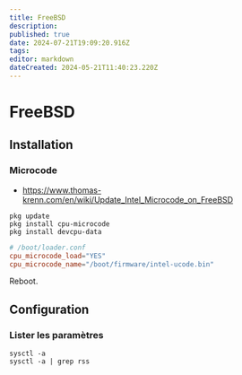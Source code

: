 ```yaml
---
title: FreeBSD
description: 
published: true
date: 2024-07-21T19:09:20.916Z
tags: 
editor: markdown
dateCreated: 2024-05-21T11:40:23.220Z
---
```


# FreeBSD

## Installation

### Microcode

- <https://www.thomas-krenn.com/en/wiki/Update_Intel_Microcode_on_FreeBSD>

```shell
pkg update
pkg install cpu-microcode
pkg install devcpu-data
```

```conf
# /boot/loader.conf
cpu_microcode_load="YES"
cpu_microcode_name="/boot/firmware/intel-ucode.bin"
```

Reboot.

## Configuration

### Lister les paramètres

```shell
sysctl -a
sysctl -a | grep rss
```
